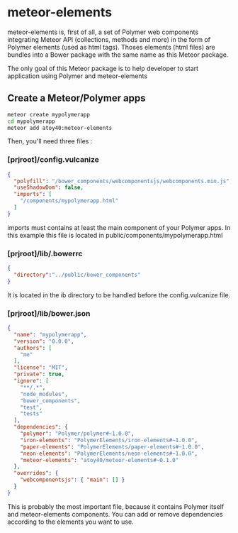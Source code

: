 # meteor-elements

meteor-elements is, first of all, a set of Polymer web components
integrating Meteor API (collections, methods and more) in the form of
Polymer elements (used as html tags). Thoses elements (html files)
are bundles into a Bower package with the same name as this Meteor
package.

The only goal of this Meteor package is to help developer to start
application using Polymer and meteor-elements

## Create a Meteor/Polymer apps

```bash
meteor create mypolymerapp
cd mypolymerapp
meteor add atoy40:meteor-elements
```

Then, you'll need three files :

### [prjroot]/config.vulcanize
```json
{
  "polyfill": "/bower_components/webcomponentsjs/webcomponents.min.js",
  "useShadowDom": false,
  "imports": [
    "/components/mypolymerapp.html"
  ]
}
```

imports must contains at least the main component of your Polymer apps.
In this example this file is located in public/components/mypolymerapp.html

### [prjroot]/lib/.bowerrc
```json
{
  "directory":"../public/bower_components"
}
```

It is located in the ib directory to be handled before the
config.vulcanize file.

### [prjroot]/lib/bower.json
```json
{
  "name": "mypolymerapp",
  "version": "0.0.0",
  "authors": [
    "me"
  ],
  "license": "MIT",
  "private": true,
  "ignore": [
    "**/.*",
    "node_modules",
    "bower_components",
    "test",
    "tests"
  ],
  "dependencies": {
    "polymer": "Polymer/polymer#~1.0.0",
    "iron-elements": "PolymerElements/iron-elements#~1.0.0",
    "paper-elements": "PolymerElements/paper-elements#~1.0.0",
    "neon-elements": "PolymerElements/neon-elements#~1.0.0",
    "meteor-elements": "atoy40/meteor-elements#~0.1.0"
  },
  "overrides": {
    "webcomponentsjs": { "main": [] }
  }
}
```

This is probably the most important file, because it contains Polymer
itself and meteor-elements components. You can add or remove
dependencies according to the elements you want to use.


